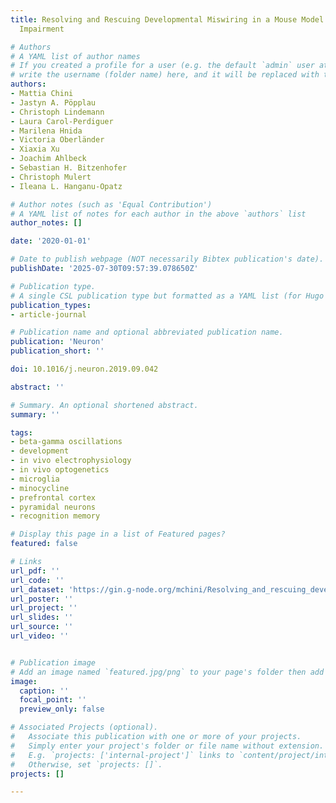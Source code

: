 ```yaml
---
title: Resolving and Rescuing Developmental Miswiring in a Mouse Model of Cognitive
  Impairment

# Authors
# A YAML list of author names
# If you created a profile for a user (e.g. the default `admin` user at `content/authors/admin/`), 
# write the username (folder name) here, and it will be replaced with their full name and linked to their profile.
authors:
- Mattia Chini
- Jastyn A. Pöpplau
- Christoph Lindemann
- Laura Carol-Perdiguer
- Marilena Hnida
- Victoria Oberländer
- Xiaxia Xu
- Joachim Ahlbeck
- Sebastian H. Bitzenhofer
- Christoph Mulert
- Ileana L. Hanganu-Opatz

# Author notes (such as 'Equal Contribution')
# A YAML list of notes for each author in the above `authors` list
author_notes: []

date: '2020-01-01'

# Date to publish webpage (NOT necessarily Bibtex publication's date).
publishDate: '2025-07-30T09:57:39.078650Z'

# Publication type.
# A single CSL publication type but formatted as a YAML list (for Hugo requirements).
publication_types:
- article-journal

# Publication name and optional abbreviated publication name.
publication: 'Neuron'
publication_short: ''

doi: 10.1016/j.neuron.2019.09.042

abstract: ''

# Summary. An optional shortened abstract.
summary: ''

tags:
- beta-gamma oscillations
- development
- in vivo electrophysiology
- in vivo optogenetics
- microglia
- minocycline
- prefrontal cortex
- pyramidal neurons
- recognition memory

# Display this page in a list of Featured pages?
featured: false

# Links
url_pdf: ''
url_code: ''
url_dataset: 'https://gin.g-node.org/mchini/Resolving_and_rescuing_developmental_miswiring_in_a_mouse_model_of_cognitive_impairment'
url_poster: ''
url_project: ''
url_slides: ''
url_source: ''
url_video: ''


# Publication image
# Add an image named `featured.jpg/png` to your page's folder then add a caption below.
image:
  caption: ''
  focal_point: ''
  preview_only: false

# Associated Projects (optional).
#   Associate this publication with one or more of your projects.
#   Simply enter your project's folder or file name without extension.
#   E.g. `projects: ['internal-project']` links to `content/project/internal-project/index.md`.
#   Otherwise, set `projects: []`.
projects: []

---
```


